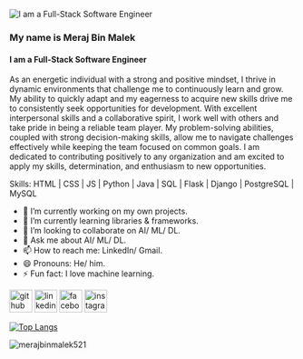 ![I am a Full-Stack Software Engineer](https://media.licdn.com/dms/image/v2/D5616AQF73xUMcvAn6g/profile-displaybackgroundimage-shrink_350_1400/profile-displaybackgroundimage-shrink_350_1400/0/1727351515914?e=1741219200&v=beta&t=2RgcKlEyTpAA7yv67LfmwXe2-Hl33PuYfVu35opTCmU)
### My name is Meraj Bin Malek
#### I am a Full-Stack Software Engineer


As an energetic individual with a strong and positive mindset, I thrive in dynamic environments that
challenge me to continuously learn and grow. My ability to quickly adapt and my eagerness to acquire
new skills drive me to consistently seek opportunities for development. With excellent interpersonal
skills and a collaborative spirit, I work well with others and take pride in being a reliable team player. My
problem-solving abilities, coupled with strong decision-making skills, allow me to navigate challenges
effectively while keeping the team focused on common goals. I am dedicated to contributing positively to
any organization and am excited to apply my skills, determination, and enthusiasm to new opportunities.

Skills: HTML | CSS | JS | Python | Java | SQL | Flask | Django | PostgreSQL | MySQL

- 🔭 I’m currently working on my own projects. 
- 🌱 I’m currently learning libraries & frameworks. 
- 👯 I’m looking to collaborate on AI/ ML/ DL. 
- 💬 Ask me about AI/ ML/ DL. 
- 📫 How to reach me: LinkedIn/ Gmail. 
- 😄 Pronouns: He/ him. 
- ⚡ Fun fact: I love machine learning. 


[<img src='https://cdn.jsdelivr.net/npm/simple-icons@3.0.1/icons/github.svg' alt='github' height='40'>](https://github.com/merajbinmalek521)  [<img src='https://cdn.jsdelivr.net/npm/simple-icons@3.0.1/icons/linkedin.svg' alt='linkedin' height='40'>](https://www.linkedin.com/in/merajbinmalek521/)  [<img src='https://cdn.jsdelivr.net/npm/simple-icons@3.0.1/icons/facebook.svg' alt='facebook' height='40'>](https://www.facebook.com/merajbinmalek521)  [<img src='https://cdn.jsdelivr.net/npm/simple-icons@3.0.1/icons/instagram.svg' alt='instagram' height='40'>](https://www.instagram.com/880_meraj_521/)  

[![Top Langs](https://github-readme-stats.vercel.app/api/top-langs/?username=merajbinmalek521)](https://github.com/anuraghazra/github-readme-stats)

<p align="left"> <img src="https://komarev.com/ghpvc/?username=merajbinmalek521&label=Profile%20views&color=0e75b6&style=flat" alt="merajbinmalek521" /> </p>
